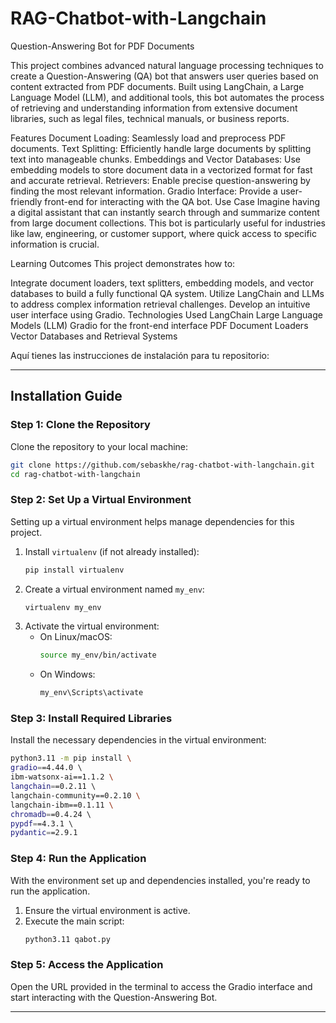 # RAG-Chatbot-with-Langchain
Question-Answering Bot for PDF Documents

This project combines advanced natural language processing techniques to create a Question-Answering (QA) bot that answers user queries based on content extracted from PDF documents. Built using LangChain, a Large Language Model (LLM), and additional tools, this bot automates the process of retrieving and understanding information from extensive document libraries, such as legal files, technical manuals, or business reports.

Features
Document Loading: Seamlessly load and preprocess PDF documents.
Text Splitting: Efficiently handle large documents by splitting text into manageable chunks.
Embeddings and Vector Databases: Use embedding models to store document data in a vectorized format for fast and accurate retrieval.
Retrievers: Enable precise question-answering by finding the most relevant information.
Gradio Interface: Provide a user-friendly front-end for interacting with the QA bot.
Use Case
Imagine having a digital assistant that can instantly search through and summarize content from large document collections. This bot is particularly useful for industries like law, engineering, or customer support, where quick access to specific information is crucial.

Learning Outcomes
This project demonstrates how to:

Integrate document loaders, text splitters, embedding models, and vector databases to build a fully functional QA system.
Utilize LangChain and LLMs to address complex information retrieval challenges.
Develop an intuitive user interface using Gradio.
Technologies Used
LangChain
Large Language Models (LLM)
Gradio for the front-end interface
PDF Document Loaders
Vector Databases and Retrieval Systems


Aquí tienes las instrucciones de instalación para tu repositorio:  

---

## Installation Guide  

### Step 1: Clone the Repository  
Clone the repository to your local machine:  
```bash  
git clone https://github.com/sebaskhe/rag-chatbot-with-langchain.git  
cd rag-chatbot-with-langchain  
```  

### Step 2: Set Up a Virtual Environment  
Setting up a virtual environment helps manage dependencies for this project.  
1. Install `virtualenv` (if not already installed):  
   ```bash  
   pip install virtualenv  
   ```  
2. Create a virtual environment named `my_env`:  
   ```bash  
   virtualenv my_env  
   ```  
3. Activate the virtual environment:  
   - On Linux/macOS:  
     ```bash  
     source my_env/bin/activate  
     ```  
   - On Windows:  
     ```bash  
     my_env\Scripts\activate  
     ```  

### Step 3: Install Required Libraries  
Install the necessary dependencies in the virtual environment:  
```bash  
python3.11 -m pip install \  
gradio==4.44.0 \  
ibm-watsonx-ai==1.1.2 \  
langchain==0.2.11 \  
langchain-community==0.2.10 \  
langchain-ibm==0.1.11 \  
chromadb==0.4.24 \  
pypdf==4.3.1 \  
pydantic==2.9.1  
```  

### Step 4: Run the Application  
With the environment set up and dependencies installed, you're ready to run the application.  
1. Ensure the virtual environment is active.  
2. Execute the main script:  
   ```bash  
   python3.11 qabot.py  
   ```  

### Step 5: Access the Application  
Open the URL provided in the terminal to access the Gradio interface and start interacting with the Question-Answering Bot.  

---
